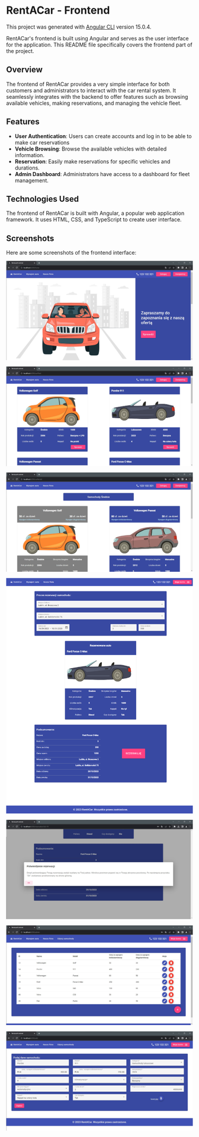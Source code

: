 

# RentACar - Frontend
This project was generated with [Angular CLI](https://github.com/angular/angular-cli) version 15.0.4.

RentACar's frontend is built using Angular and serves as the user interface for the application. This README file specifically covers the frontend part of the project.

## Overview

The frontend of RentACar provides a  very simple interface for both customers and administrators to interact with the car rental system. It seamlessly integrates with the backend to offer features such as browsing available vehicles, making reservations, and managing the vehicle fleet.

## Features

- **User Authentication**: Users can create accounts and log in to be able to make car reservations
- **Vehicle Browsing**: Browse the available vehicles with detailed information.
- **Reservation**: Easily make reservations for specific vehicles and durations.
- **Admin Dashboard**: Administrators have access to a dashboard for fleet management.

## Technologies Used

The frontend of RentACar is built with Angular, a popular web application framework. It uses HTML, CSS, and TypeScript to create user interface.
## Screenshots

Here are some screenshots of the frontend interface:

![home page](./screensToReadme/homePage.jpg)

![ourFleet](./screensToReadme/ourFleet.jpg)

![medium cars](./screensToReadme/mediumCars.jpg)

![reservation process](./screensToReadme/reservationProcess.png)

![email Confirmation](./screensToReadme/emailConfirmation.jpg)

![admin Panel](./screensToReadme/adminPanel.jpg)

![edit Cat](./screensToReadme/editCar.jpg)
<!-- Add more screenshots as needed -->


